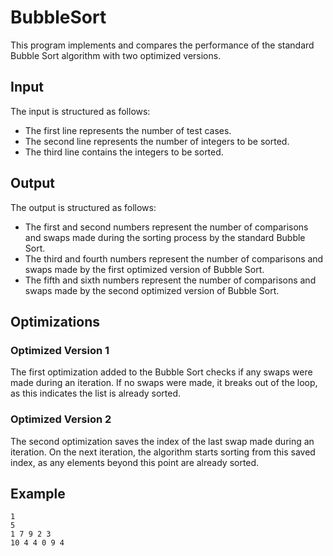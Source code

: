 # BubbleSort

This program implements and compares the performance of the standard Bubble Sort algorithm with two optimized versions.

## Input 

The input is structured as follows:

- The first line represents the number of test cases.
- The second line represents the number of integers to be sorted.
- The third line contains the integers to be sorted.

## Output 

The output is structured as follows:

- The first and second numbers represent the number of comparisons and swaps made during the sorting process by the standard Bubble Sort.
- The third and fourth numbers represent the number of comparisons and swaps made by the first optimized version of Bubble Sort.
- The fifth and sixth numbers represent the number of comparisons and swaps made by the second optimized version of Bubble Sort.

## Optimizations

### Optimized Version 1

The first optimization added to the Bubble Sort checks if any swaps were made during an iteration. If no swaps were made, it breaks out of the loop, as this indicates the list is already sorted.

### Optimized Version 2

The second optimization saves the index of the last swap made during an iteration. On the next iteration, the algorithm starts sorting from this saved index, as any elements beyond this point are already sorted.

## Example
```shell
1
5
1 7 9 2 3
10 4 4 0 9 4
```
